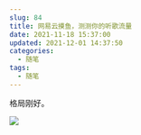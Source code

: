 ```yaml
---
slug: 84
title: 网易云摸鱼，测测你的听歌流量
date: 2021-11-18 15:37:00
updated: 2021-12-01 14:37:50
categories: 
  - 随笔
tags: 
  - 随笔
---
```




格局刚好。

![](https://oss.zburu.com/i/2021/11/18/47f2fd18e0e1e9975e851d2958256a1b.png)
